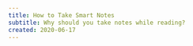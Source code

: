 ```yaml
---
title: How to Take Smart Notes
subtitle: Why should you take notes while reading?
created: 2020-06-17
---
```

